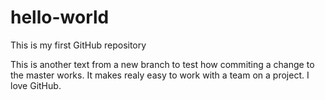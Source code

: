# hello-world
This is my first GitHub repository

This is another text from a new branch to test how commiting a change to the master works. 
It makes realy easy to work with a team on a project.
I love GitHub.
